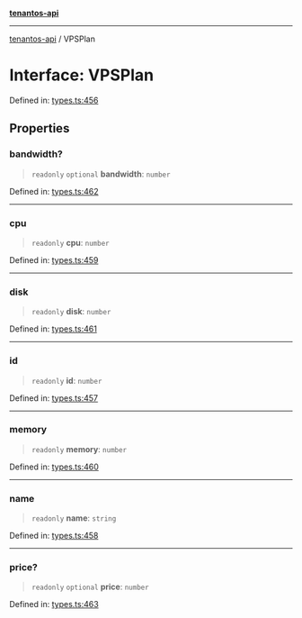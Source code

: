 [**tenantos-api**](../README.md)

***

[tenantos-api](../globals.md) / VPSPlan

# Interface: VPSPlan

Defined in: [types.ts:456](https://github.com/shadmanZero/tenantos-api/blob/fe61944d7cb3ee6cc3061a8309e45287291cb501/src/types.ts#L456)

## Properties

### bandwidth?

> `readonly` `optional` **bandwidth**: `number`

Defined in: [types.ts:462](https://github.com/shadmanZero/tenantos-api/blob/fe61944d7cb3ee6cc3061a8309e45287291cb501/src/types.ts#L462)

***

### cpu

> `readonly` **cpu**: `number`

Defined in: [types.ts:459](https://github.com/shadmanZero/tenantos-api/blob/fe61944d7cb3ee6cc3061a8309e45287291cb501/src/types.ts#L459)

***

### disk

> `readonly` **disk**: `number`

Defined in: [types.ts:461](https://github.com/shadmanZero/tenantos-api/blob/fe61944d7cb3ee6cc3061a8309e45287291cb501/src/types.ts#L461)

***

### id

> `readonly` **id**: `number`

Defined in: [types.ts:457](https://github.com/shadmanZero/tenantos-api/blob/fe61944d7cb3ee6cc3061a8309e45287291cb501/src/types.ts#L457)

***

### memory

> `readonly` **memory**: `number`

Defined in: [types.ts:460](https://github.com/shadmanZero/tenantos-api/blob/fe61944d7cb3ee6cc3061a8309e45287291cb501/src/types.ts#L460)

***

### name

> `readonly` **name**: `string`

Defined in: [types.ts:458](https://github.com/shadmanZero/tenantos-api/blob/fe61944d7cb3ee6cc3061a8309e45287291cb501/src/types.ts#L458)

***

### price?

> `readonly` `optional` **price**: `number`

Defined in: [types.ts:463](https://github.com/shadmanZero/tenantos-api/blob/fe61944d7cb3ee6cc3061a8309e45287291cb501/src/types.ts#L463)
